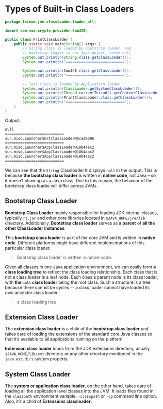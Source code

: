 # Types of Built-in Class Loaders

```java
package lsieun.jvm.classloader.loader_all;

import com.sun.crypto.provider.SunJCE;

public class PrintClassLoader {
    public static void main(String[] args) {
        // String class is loaded by bootstrap loader, and
        // bootstrap loader is not Java object, hence null
        System.out.println(String.class.getClassLoader());
        System.out.println("===========================");

        System.out.println(SunJCE.class.getClassLoader());
        System.out.println("===========================");

        // Test class is loaded by Application loader
        System.out.println(ClassLoader.getSystemClassLoader());
        System.out.println(Thread.currentThread().getContextClassLoader());
        System.out.println(PrintClassLoader.class.getClassLoader());
        System.out.println("===========================");
    }
}
```

Output:

```txt
null
===========================
sun.misc.Launcher$ExtClassLoader@5cad8086
===========================
sun.misc.Launcher$AppClassLoader@18b4aac2
sun.misc.Launcher$AppClassLoader@18b4aac2
sun.misc.Launcher$AppClassLoader@18b4aac2
===========================
```

We can see that the `String` Classloader it displays `null` in the output. This is because **the bootstrap class loader** is written in **native code**, not Java – so it doesn’t show up as a Java class. Due to this reason, the behavior of the bootstrap class loader will differ across JVMs.

## Bootstrap Class Loader

**Bootstrap Class Loader** mainly responsible for loading JDK internal classes, typically `rt.jar` and other core libraries located in `$JAVA_HOME/jre/lib` directory. Additionally, **Bootstrap class loader** serves as **a parent** of **all the other ClassLoader instances**.

This **bootstrap class loader** is part of the core JVM and is written in **native code**. Different platforms might have different implementations of this particular class loader.

> Bootstrap class loader is written in native code.

Given all classes in one Java application environment, we can easily form **a class loading tree** to reflect the class loading relationship. Each class that is not a class loader is a leaf node. Each class's parent node is its class loader, with **the `null` class loader** being the root class. Such a structure is a tree because there cannot be cycles -- a class loader cannot have loaded its own ancestor class loader.

> a class loading tree

## Extension Class Loader

The **extension class loader** is a child of the **bootstrap class loader** and takes care of loading the extensions of the standard core Java classes so that it’s available to all applications running on the platform.

**Extension class loader** loads from the JDK extensions directory, usually `$JAVA_HOME/lib/ext` directory or any other directory mentioned in the `java.ext.dirs` system property.

## System Class Loader

The **system or application class loader**, on the other hand, takes care of loading all the application level classes into the JVM. It loads files found in the `classpath` environment variable, `-classpath` or `-cp` command line option. Also, it’s a child of **Extensions classloader**.


